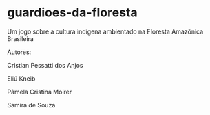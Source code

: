 # guardioes-da-floresta
Um jogo sobre a cultura indígena ambientado na Floresta Amazônica Brasileira

Autores:

  Cristian Pessatti dos Anjos
  
  Eliú Kneib
  
  Pâmela Cristina Moirer
  
  Samira de Souza
